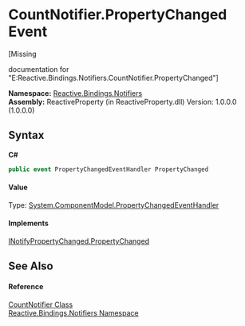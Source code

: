 # CountNotifier.PropertyChanged Event
 

\[Missing <summary> documentation for "E:Reactive.Bindings.Notifiers.CountNotifier.PropertyChanged"\]

**Namespace:**&nbsp;<a href="85d6a4d9-378c-3a5c-c6f0-5aaea99aa56b">Reactive.Bindings.Notifiers</a><br />**Assembly:**&nbsp;ReactiveProperty (in ReactiveProperty.dll) Version: 1.0.0.0 (1.0.0.0)

## Syntax

**C#**<br />
``` C#
public event PropertyChangedEventHandler PropertyChanged
```


#### Value
Type: <a href="http://msdn2.microsoft.com/en-us/library/hyza7z75" target="_blank">System.ComponentModel.PropertyChangedEventHandler</a>

#### Implements
<a href="http://msdn2.microsoft.com/en-us/library/ms133023" target="_blank">INotifyPropertyChanged.PropertyChanged</a><br />

## See Also


#### Reference
<a href="a01ebca9-d088-ead8-a353-58550ee88dec">CountNotifier Class</a><br /><a href="85d6a4d9-378c-3a5c-c6f0-5aaea99aa56b">Reactive.Bindings.Notifiers Namespace</a><br />